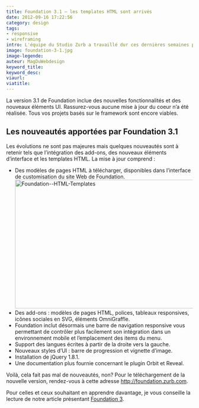 ```yaml
---
title: Foundation 3.1 – les templates HTML sont arrivés
date: 2012-09-16 17:22:56
category: design
tags:
- responsive
- wireframing
intro: L'équipe du Studio Zurb a travaillé dur ces dernières semaines pour fournir à la communauté du Framework Foundation une nouvelle mouture de cet outil de prototypage.
image: foundation-3-1.jpg
image-legende:
auteur: MagDuWebdesign
keyword_title:
keyword_desc:
viaurl:
viatitle:
---
```


<p>La version 3.1 de Foundation inclue des nouvelles fonctionnalités et des nouveaux éléments UI. Rassurez-vous aucune mise à jour du coeur n’a été réalisée. Tous vos projets basés sur le framework sont encore viables.</p>
<h2>Les nouveautés apportées par Foundation 3.1</h2>
<p>Les évolutions ne sont pas majeures mais quelques nouveautés sont à retenir tels que l’intégration des add-ons, des nouveaux éléments d’interface et les templates HTML. La mise à jour comprend :</p>
<ul>
<li>Des modèles de pages HTML à télécharger, disponibles dans l’interface de customisation du site Web de Foundation.<img class="alignnone size-full wp-image-1060" title="Foundation--HTML-Templates" src="http://magazineduwebdesign.com/wp-content/uploads/2012/09/Foundation-HTML-Templates.jpg" alt="Foundation--HTML-Templates" width="555" height="346"></li>
<li>Des add-ons : modèles de pages HTML, polices, tableaux responsives, icônes sociales en SVG, éléments OmniGraffle.</li>
<li>Foundation&nbsp;inclut&nbsp;désormais une barre de navigation responsive vous permettant de contrôler plus facilement son intégration dans un environnement mobile et l’emplacement des items du menu.</li>
<li>Support des langues écrites à partir de la droite vers la gauche.</li>
<li>Nouveaux styles d’UI : barre de progression et vignette d’image.</li>
<li>Installation de jQuery 1.8.1.</li>
<li>Une documentation plus fournie concernant le plugin Orbit et Reveal.</li>
</ul>
<p>Voilà, cela fait pas mal de nouveautés, non? Pour le téléchargement de la nouvelle version, rendez-vous à cette adresse&nbsp;<a href="http://foundation.zurb.com/">http://foundation.zurb.com</a>.</p>
<p>Pour celles et ceux souhaitant en apprendre davantage, je vous conseille la lecture de notre article présentant <a title="Place à la pratique, les outils de wireframing HTML – 3/3" href="http://magazineduwebdesign.com/place-a-la-pratique-les-outils-de-wireframing-html-33">Foundation 3</a>.</p>